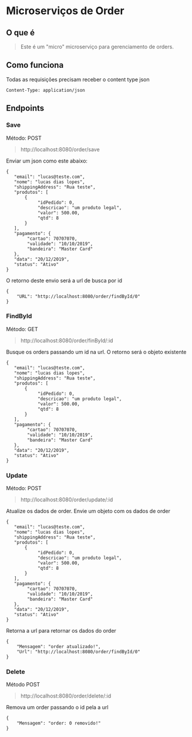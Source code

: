 # Microserviços de Order
O que é
--
> Este é um "micro" microserviço para gerenciamento de orders.

Como funciona
--
Todas as requisições precisam receber o content type json
```
Content-Type: application/json
```

## Endpoints

### Save
Método: POST
> http://localhost:8080/order/save

Enviar um json como este abaixo:
```
{
   "email": "lucas@teste.com",
   "nome": "lucas dias lopes",
   "shippingAddress": "Rua teste",
   "produtos": [
       {
            "idPedido": 0,
            "descricao": "um produto legal",
            "valor": 500.00,
            "qtd": 8
       }
   ],
   "pagamento": {
        "cartao": 70707070,
        "validade": "10/10/2019",
        "bandeira": "Master Card"
   },
   "data": "20/12/2019",
   "status": "Ativo"
}
```

O retorno deste envio será a url de busca por id
```
{
    "URL": "http://localhost:8080/order/findById/0"
}
```

### FindById
Método: GET
> http://localhost:8080/order/finById/:id

Busque os orders passando um id na url. O retorno será o objeto existente
```
{
   "email": "lucas@teste.com",
   "nome": "lucas dias lopes",
   "shippingAddress": "Rua teste",
   "produtos": [
       {
            "idPedido": 0,
            "descricao": "um produto legal",
            "valor": 500.00,
            "qtd": 8
       }
   ],
   "pagamento": {
        "cartao": 70707070,
        "validade": "10/10/2019",
        "bandeira": "Master Card"
   },
   "data": "20/12/2019",
   "status": "Ativo"
}
```

### Update
Método: POST
> http://localhost:8080/order/update/:id

Atualize os dados de order. Envie um objeto com os dados de order
```
{
   "email": "lucas@teste.com",
   "nome": "lucas dias lopes",
   "shippingAddress": "Rua teste",
   "produtos": [
       {
            "idPedido": 0,
            "descricao": "um produto legal",
            "valor": 500.00,
            "qtd": 8
       }
   ],
   "pagamento": {
        "cartao": 70707070,
        "validade": "10/10/2019",
        "bandeira": "Master Card"
   },
   "data": "20/12/2019",
   "status": "Ativo"
}
```

Retorna a url para retornar os dados do order
```
{
    "Mensagem": "order atualizado!",
    "Url": "http://localhost:8080/order/findById/0"
}
```

### Delete
Método POST
> http://localhost:8080/order/delete/:id

Remova um order passando o id pela a url
```
{
    "Mensagem": "order: 0 removido!"
}
```
